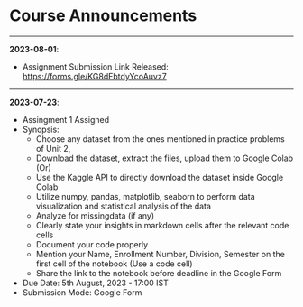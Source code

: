 # Course Announcements


---
**2023-08-01**: 

- Assignment Submission Link Released: https://forms.gle/KG8dFbtdyYcoAuvz7


---
**2023-07-23**: 
- Assingment 1 Assigned
- Synopsis: 
  - Choose any dataset from the ones mentioned in practice problems of Unit 2, 
  - Download the dataset, extract the files, upload them to Google Colab (Or) 
  - Use the Kaggle API to directly download the dataset inside Google Colab
  - Utilize numpy, pandas, matplotlib, seaborn to perform data visualization and statistical analysis of the data
  - Analyze for missingdata (if any)
  - Clearly state your insights in markdown cells after the relevant code cells
  - Document your code properly
  - Mention your Name, Enrollment Number, Division, Semester on the first cell of the notebook (Use a code cell)
  - Share the link to the notebook before deadline in the Google Form
- Due Date: 5th August, 2023 - 17:00 IST
- Submission Mode: Google Form 

